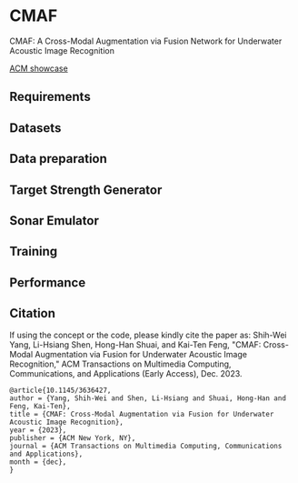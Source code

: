 # CMAF
CMAF: A Cross-Modal Augmentation via Fusion Network for Underwater Acoustic Image Recognition

[ACM showcase](<https://link.growkudos.com/1egh1tu1qtc>)

##  Requirements

##  Datasets

##  Data preparation

##  Target Strength Generator

##  Sonar Emulator

##  Training

##  Performance

## Citation
If using the concept or the code, please kindly cite the paper as: Shih-Wei Yang, Li-Hsiang Shen, Hong-Han Shuai, and Kai-Ten Feng, "CMAF: Cross-Modal Augmentation via Fusion for Underwater Acoustic Image Recognition," ACM Transactions on Multimedia Computing, Communications, and Applications (Early Access), Dec. 2023.

```bibtex=
@article{10.1145/3636427,
author = {Yang, Shih-Wei and Shen, Li-Hsiang and Shuai, Hong-Han and Feng, Kai-Ten},
title = {CMAF: Cross-Modal Augmentation via Fusion for Underwater Acoustic Image Recognition},
year = {2023},
publisher = {ACM New York, NY},
journal = {ACM Transactions on Multimedia Computing, Communications and Applications},
month = {dec},
}
```
